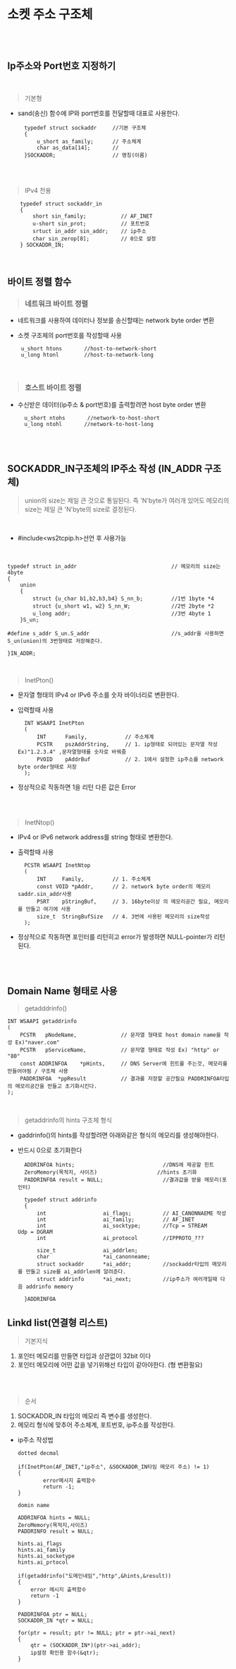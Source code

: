 # 소켓 주소 구조체

</br></br>

## Ip주소와 Port번호 지정하기

</br>

> 기본형
- sand(송신) 함수에 IP와 port번호를 전달할때 대표로 사용한다.

        typedef struct sockaddr     //기본 구조체
        {
            u_short as_family;      // 주소체계
            char as_data[14];       // 
        }SOCKADDR;                  // 명칭(이름)

</br></br>

> IPv4 전용

        typedef struct sockaddr_in  
        {
            short sin_family;           // AF_INET
            u-short sin_prot;           // 포트번호
            srtuct in_addr sin_addr;    // ip주소
            char sin_zerop[8];          // 0으로 설정
        } SOCKADDR_IN;

</br>

## 바이트 정렬 함수 

> ### 네트워크 바이트 정렬
 - 네트워크를 사용하여 데이터나 정보를 송신할때는 network byte order 변환
 - 소켓 구조체의 port번호를 작성할때 사용
  
        u_short htons       //host-to-network-short
        u_long htonl        //host-to-network-long

</br>

> ### 호스트 바이트 정렬
- 수신받은 데이터(ip주소 & port번호)를 출력할려면 host byte order 변환 

        u_short ntohs       //network-to-host-short
        u_long ntohl       //network-to-host-long

</br></br>

## SOCKADDR_IN구조체의 IP주소 작성 (IN_ADDR 구조체)
>union의 size는 제일 큰 것으로 통일된다. 즉 'N'byte가 여러개 있어도 메모리의 size는 제일 큰 'N'byte의 size로 결정된다.

</br>

- #include<ws2tcpip.h>선언 후 사용가능
  
</br>

    typedef struct in_addr                              // 메모리의 size는 4byte
    {
        union
        {
            struct {u_char b1,b2,b3,b4} S_nn_b;         //1번 1byte *4
            struct {u_short w1, w2} S_nn_W;             //2번 2byte *2
            u_long addr;                                //3번 4byte 1
        }S_un;                                          

    #define s_addr S_un.S_addr                          //s_addr을 사용하면 S_un(union)의 3번형태로 저장해준다.

    }IN_ADDR;

</br>

>InetPton()
- 문자열 형태의 IPv4 or IPv6 주소를 숫자 바이너리로 변환한다. 
- 입력할때 사용
        
        INT WSAAPI InetPton
        (
            INT      Family,            // 주소체계
            PCSTR    pszAddrString,     // 1. ip형태로 되어있는 문자열 작성 Ex)"1.2.3.4" ,문자열형태를 숫자로 바꿔줌
            PVOID    pAddrBuf           // 2. 1에서 설정한 ip주소를 network byte order형태로 저장
        );
- 정상적으로 작동하면 1을 리턴 다른 값은 Error

</br></br>

> InetNtop()
- IPv4 or IPv6 network address를 string 형태로 변환한다.
- 출력할때 사용
        
        PCSTR WSAAPI InetNtop
        (
            INT     Family,         // 1. 주소체계
            const VOID *pAddr,      // 2. network byte order의 메모리 saddr.sin_addr사용
            PSRT    pStringBuf,     // 3. 16byte이상 의 메모리공간 필요, 메모리를 만들고 여기에 사용
            size_t  StringBufSize   // 4. 3번에 사용된 메모리의 size작성
        );
- 정상적으로 작동하면 포인터를 리턴히고 error가 발생하면 NULL-pointer가 리턴된다.

</br></br>

## Domain Name 형태로 사용

>getadddrinfo()

    INT WSAAPI getaddrinfo
    (
        PCSTR   pNodeName,              // 문자열 형태로 host domain name을 작성 Ex)"naver.com"
        PCSTR   pServiceName,           // 문자열 형태로 작성 Ex) "http" or "80"
        const ADDRINFOA    *pHints,     // DNS Server에 힌트를 주는것, 메모리를 만들어야됨 / 구조체 사용
        PADDRINFOA  *ppResult           // 결과를 저장할 공간필요 PADDRINFOA타입의 메모리공간을 만들고 초기화시킨다.
    );

</br>

> getaddrinfo의 hints 구조체 형식

- gaddrinfo()의 hints를 작성할려면 아래와같은 형식의 메모리를 생성해야한다.
- 반드시 0으로 초기화한다

        ADDRINFOA hints;                            //DNS에 제공할 힌트
        ZeroMemory(목적지, 사이즈)                   //hints 초기화
        PADDRINFOA result = NULL;                   //결과값을 받을 메모리(포인터)

        typedef struct addrinfo
        {
            int                  ai_flags;          // AI_CANONNAEME 작성 
            int                  ai_family;         // AF_INET
            int                  ai_socktype;       //Tcp = STREAM      Udp = DGRAM
            int                  ai_protocol        //IPPROTO_???

            size_t               ai_addrlen;
            char                 *ai_canonneame;
            struct sockaddr      *ai_addr;          //sockaddr타입의 메모리를 만들고 size를 ai_addrlen에 알려준다.
            struct addrinfo      *ai_next;          //ip주소가 여러개일때 다음 addrinfo memory

        }ADDRINFOA


## Linkd list(연결형 리스트)

>기본지식

1. 포인터 메모리를 만들면 타입과 상관없이 32bit 이다
2. 포인터 메모리에 어떤 값을 넣기위해선 타입이 같아야한다. (형 변환필요)


</br></br>

>순서

1. SOCKADDR_IN 타입의 메모리 즉 변수를 생성한다.
2. 메모리 형식에 맞추어 주소체계, 포트번호, ip주소를 작성한다.

  - ip주소 작성법
    
        dotted decmal

        if(InetPton(AF_INET,"ip주소", &SOCKADDR_IN타임 메모리 주소) != 1)
        {
                error메시지 출력함수
                return -1;
        }

        domin name

        ADDRINFOA hints = NULL;
        ZeroMemory(목적지,사이즈)
        PADDRINFO result = NULL;

        hints.ai_flags
        hints.ai_family
        hints.ai_socketype
        hints.ai_prtocol
        
        if(getaddrinfo("도메인네임","http",&hints,&result))
        {
            error 메시지 출력함수
            return -1
        }

        PADDRINFOA ptr = NULL;
        SOCKADDR_IN *qtr = NULL;

        for(ptr = result; ptr != NULL; ptr = ptr->ai_next)
        {
            qtr = (SOCKADDR_IN*)(ptr->ai_addr);
            ip설정 확인용 함수(&qtr);
        }




